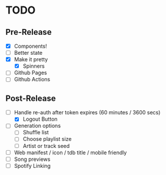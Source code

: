 # TODO

## Pre-Release

- [x] Components!
- [ ] Better state
- [x] Make it pretty
  - [x] Spinners
- [ ] Github Pages
- [ ] Github Actions

## Post-Release

- [ ] Handle re-auth after token expires (60 minutes / 3600 secs)
  - [x] Logout Button
- [ ] Generation options
  - [ ] Shuffle list
  - [ ] Choose playlist size
  - [ ] Artist or track seed
- [ ] Web manifest / icon / tdb title / mobile friendly
- [ ] Song previews
- [ ] Spotify Linking
